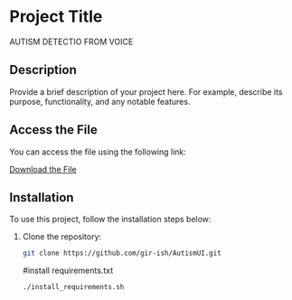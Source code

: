 # Project Title
AUTISM DETECTIO FROM VOICE 

## Description

Provide a brief description of your project here. For example, describe its purpose, functionality, and any notable features.

## Access the File

You can access the file using the following link:

[Download the File](https://drive.google.com/file/d/1Q8DwjPlIaD1S5snh4hNINLt0NdHlYhd0/view?usp=sharing)

## Installation

To use this project, follow the installation steps below:

1. Clone the repository:
   ```bash
   git clone https://github.com/gir-ish/AutismUI.git
   ```
   
   #install requirements.txt
   
   ```bash
   ./install_requirements.sh
   ```
